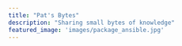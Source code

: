 ```yaml
---
title: "Pat's Bytes"
description: "Sharing small bytes of knowledge"
featured_image: 'images/package_ansible.jpg'
---
```

